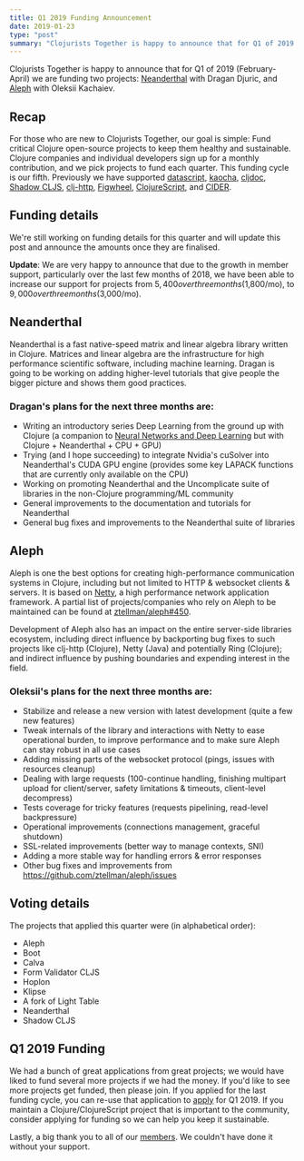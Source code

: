 ```yaml
---
title: Q1 2019 Funding Announcement
date: 2019-01-23
type: "post"
summary: "Clojurists Together is happy to announce that for Q1 of 2019 (February-April) we are funding two projects: Neanderthal with Dragan Djuric, and Aleph with Oleksii Kachaiev."
---
```


Clojurists Together is happy to announce that for Q1 of 2019 (February-April) we are funding two projects: [Neanderthal](https://neanderthal.uncomplicate.org) with Dragan Djuric, and [Aleph](https://aleph.io) with Oleksii Kachaiev.

## Recap

For those who are new to Clojurists Together, our goal is simple: Fund critical Clojure open-source projects to keep them healthy and sustainable. Clojure companies and individual developers sign up for a monthly contribution, and we pick projects to fund each quarter. This funding cycle is our fifth. Previously we have supported [datascript](https://github.com/tonsky/datascript), [kaocha](https://github.com/lambdaisland/kaocha), [cljdoc](https://cljdoc.xyz), [Shadow CLJS](https://github.com/thheller/shadow-cljs), [clj-http](https://github.com/dakrone/clj-http/), [Figwheel](https://github.com/bhauman/lein-figwheel), [ClojureScript](https://clojurescript.org), and [CIDER](http://www.cider.mx/en/latest/).

## Funding details

We're still working on funding details for this quarter and will update this post and announce the amounts once they are finalised.

**Update**: We are very happy to announce that due to the growth in member support, particularly over the last few months of 2018, we have been able to increase our support for projects from $5,400 over three months ($1,800/mo), to $9,000 over three months ($3,000/mo).

## Neanderthal

Neanderthal is a fast native-speed matrix and linear algebra library written in Clojure. Matrices and linear algebra are the infrastructure for high performance scientific software, including machine learning. Dragan is going to be working on adding higher-level tutorials that give people the bigger picture and shows them good practices.

### Dragan's plans for the next three months are:

- Writing an introductory series Deep Learning from the ground up with Clojure (a companion to [Neural Networks and Deep Learning](http://neuralnetworksanddeeplearning.com/) but with Clojure + Neanderthal + CPU + GPU)
- Trying (and I hope succeeding) to integrate Nvidia's cuSolver into Neanderthal's CUDA GPU engine (provides some key LAPACK functions that are currently only available on the CPU)
- Working on promoting Neanderthal and the Uncomplicate suite of libraries in the non-Clojure programming/ML community
- General improvements to the documentation and tutorials for Neanderthal
- General bug fixes and improvements to the Neanderthal suite of libraries

## Aleph

Aleph is one the best options for creating high-performance communication systems in Clojure, including but not limited to HTTP & websocket clients & servers. It is based on [Netty](https://netty.io), a high performance network application framework. A partial list of projects/companies who rely on Aleph to be maintained can be found at [ztellman/aleph#450](https://github.com/ztellman/aleph/issues/450).

Development of Aleph also has an impact on the entire server-side libraries ecosystem, including direct influence by backporting bug fixes to such projects like clj-http (Clojure), Netty (Java) and potentially Ring (Clojure); and indirect influence by pushing boundaries and expending interest in the field.

### Oleksii's plans for the next three months are:

- Stabilize and release a new version with latest development (quite a few new features)
- Tweak internals of the library and interactions with Netty to ease operational burden, to improve performance and to make sure Aleph can stay robust in all use cases
- Adding missing parts of the websocket protocol (pings, issues with resources cleanup)
- Dealing with large requests (100-continue handling, finishing multipart upload for client/server, safety limitations & timeouts, client-level decompress)
- Tests coverage for tricky features (requests pipelining, read-level backpressure)
- Operational improvements (connections management, graceful shutdown)
- SSL-related improvements (better way to manage contexts, SNI)
- Adding a more stable way for handling errors & error responses
- Other bug fixes and improvements from https://github.com/ztellman/aleph/issues

## Voting details

The projects that applied this quarter were (in alphabetical order):

- Aleph
- Boot
- Calva
- Form Validator CLJS
- Hoplon
- Klipse
- A fork of Light Table
- Neanderthal
- Shadow CLJS

## Q1 2019 Funding

We had a bunch of great applications from great projects; we would have liked to fund several more projects if we had the money. If you'd like to see more projects get funded, then please join. If you applied for the last funding cycle, you can re-use that application to [apply](/open-source/) for Q1 2019. If you maintain a Clojure/ClojureScript project that is important to the community, consider applying for funding so we can help you keep it sustainable.

Lastly, a big thank you to all of our [members](/members/). We couldn't have done it without your support.
